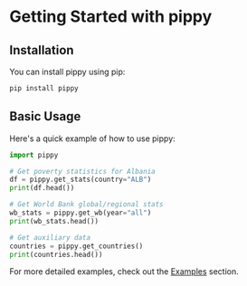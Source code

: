# Getting Started with pippy

## Installation

You can install pippy using pip:

```bash
pip install pippy
```

## Basic Usage

Here's a quick example of how to use pippy:

```python
import pippy

# Get poverty statistics for Albania
df = pippy.get_stats(country="ALB")
print(df.head())

# Get World Bank global/regional stats
wb_stats = pippy.get_wb(year="all")
print(wb_stats.head())

# Get auxiliary data
countries = pippy.get_countries()
print(countries.head())
```

For more detailed examples, check out the [Examples](examples/basic-usage.md) section.
